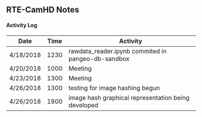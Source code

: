 ## RTE-CamHD Notes

#### Activity Log

|Date       | Time  | Activity                         |
|-----------|-------|---------                         |
| 4/18/2018 | 1230  | rawdata_reader.ipynb commited in pangeo-db-sandbox   |
| 4/20/2018 | 1000  | Meeting                          |
| 4/23/2018 | 1300  | Meeting                          |
| 4/26/2018 | 1300  | testing for image hashing begun  |
| 4/26/2018 | 1900  | image hash graphical representation being developed |


